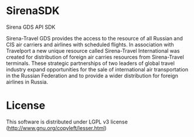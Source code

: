 SirenaSDK
=========

Sirena GDS API SDK

Sirena-Travel GDS provides the access to the resource of all Russian and CIS air carriers and
airlines with scheduled flights. In association with Travelport a new unique resource called 
Sirena-Travel International was created for distribution of foreign air carries resources from
Sirena-Travel terminals. These strategic partnerships of two leaders of global travel industry
expand opportunities for the sale of international air transportation in the Russian Federation
and to provide a wider distribution for foreign airlines in Russia.

License
=======

This software is distributed under LGPL v3 license (http://www.gnu.org/copyleft/lesser.html)

